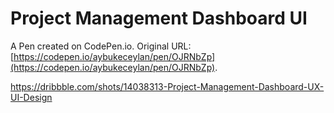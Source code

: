 # Project Management Dashboard UI

A Pen created on CodePen.io. Original URL: [https://codepen.io/aybukeceylan/pen/OJRNbZp](https://codepen.io/aybukeceylan/pen/OJRNbZp).

https://dribbble.com/shots/14038313-Project-Management-Dashboard-UX-UI-Design
